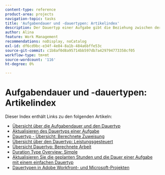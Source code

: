 ```yaml
---
content-type: reference
product-area: projects
navigation-topic: tasks
title: 'Aufgabendauer und -dauertypen: Artikelindex'
description: Der Dauertyp einer Aufgabe gibt die Beziehung zwischen der Anzahl der einer Aufgabe zugewiesenen Ressourcen, dem Gesamtaufwand und der Gesamtdauer der Aufgabe an. In den folgenden Artikeln erfahren Sie mehr über die Aufgabendauer und den Dauertyp.
author: Alina
feature: Work Management
recommendations: noDisplay, noCatalog
exl-id: df6cd9bc-e34f-4e84-8a1b-484a6bffe53c
source-git-commit: c1b8af0d8a95714bb597db7a429794773358cf05
workflow-type: tm+mt
source-wordcount: '116'
ht-degree: 0%

---
```


# Aufgabendauer und -dauertypen: Artikelindex

<!-- Audited: 1/2024 -->

Dieser Index enthält Links zu den folgenden Artikeln:

* [Übersicht über die Aufgabendauer und den Dauertyp](../../../manage-work/tasks/taskdurtn/task-duration-and-duration-type.md)
* [Aktualisieren des Dauertyps einer Aufgabe](../../../manage-work/tasks/taskdurtn/update-duration-type-of-task.md)
* [Dauertyp - Übersicht: Berechnete Zuweisung](../../../manage-work/tasks/taskdurtn/calculated-assignment.md)
* [Übersicht über den Dauertyp: Leistungsgesteuert](../../../manage-work/tasks/taskdurtn/effort-driven.md)
* [Übersicht Dauertyp: Berechnete Arbeit](../../../manage-work/tasks/taskdurtn/calculated-work.md)
* [Duration Type Overview: Simple](../../../manage-work/tasks/taskdurtn/simple-duration-type.md)
* [Aktualisieren Sie die geplanten Stunden und die Dauer einer Aufgabe mit einem einfachen Dauertyp](../../../manage-work/tasks/taskdurtn/update-planned-hours-duration-for-simple-duration-task.md)
* [Dauertypen in Adobe Workfront- und Microsoft-Projekten](../../../manage-work/tasks/taskdurtn/workfront-ms-project-duration-types.md)


